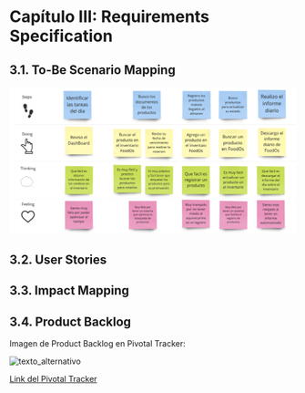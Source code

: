 # Capítulo III: Requirements Specification
## 3.1. To-Be Scenario Mapping 

![Usuario](/Assets/Img/Chapter%20III/Tobe%20Escenario%20Mapping.jpg)


## 3.2. User Stories


## 3.3. Impact Mapping


## 3.4. Product Backlog

Imagen de Product Backlog en Pivotal Tracker:

![texto_alternativo](/assets/img/chapter-III/ProductBackLogPT.png)


[Link del Pivotal Tracker](https://www.pivotaltracker.com/n/projects/2677710)